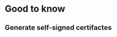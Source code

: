 # Good to know

## Generate self-signed certifactes

```docker-compose -f create-certs.yml run --rm create_certs´´´

